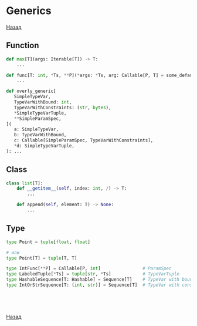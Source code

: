 # Generics

[Назад][back]

## Function

```python
def max[T](args: Iterable[T]) -> T:
    ...
```

```python
def func[T: int, *Ts, **P](*args: *Ts, arg: Callable[P, T] = some_default):
    ...
```

```python
def overly_generic[
   SimpleTypeVar,
   TypeVarWithBound: int,
   TypeVarWithConstraints: (str, bytes),
   *SimpleTypeVarTuple,
   **SimpleParamSpec,
](
   a: SimpleTypeVar,
   b: TypeVarWithBound,
   c: Callable[SimpleParamSpec, TypeVarWithConstraints],
   *d: SimpleTypeVarTuple,
): ...
```

## Class

```python
class list[T]:
    def __getitem__(self, index: int, /) -> T:
        ...

    def append(self, element: T) -> None:
        ...
```

## Type

```python
type Point = tuple[float, float]

# или
type Point[T] = tuple[T, T]
```

```python
type IntFunc[**P] = Callable[P, int]                # ParamSpec
type LabeledTuple[*Ts] = tuple[str, *Ts]            # TypeVarTuple
type HashableSequence[T: Hashable] = Sequence[T]    # TypeVar with bound
type IntOrStrSequence[T: (int, str)] = Sequence[T]  # TypeVar with constraints
```

```python

```

```python

```

```python

```

```python

```

[Назад][back]

[back]: <.> "Назад к оглавлению"